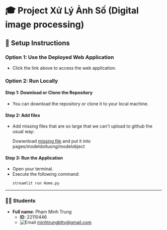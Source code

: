 # 🎓 Project Xử Lý Ảnh Số (Digital image processing)

## 🔧 Setup Instructions

### Option 1: Use the Deployed Web Application

- Click the link above to access the web application.

### Option 2: Run Locally

#### Step 1: Download or Clone the Repository

- You can download the repository or clone it to your local machine.

#### Step 2: Add files

- Add missing files that are so large that we can't upload to github the usual way:

  Dowwnload [missing file](https://drive.google.com/file/d/1CTwCnWoYPfnVstak0IXideS_V2tfqxf1/view?usp=sharing) and put it into pages/modeldoituong/modelobject

#### Step 3: Run the Application

- Open your terminal.
- Execute the following command:
  ```bash
  streamlit run Home.py
  ```

---

### 👨‍🎓 Students

- **Full name**: Phạm Minh Trung
  - **ID**: 22110446
  - ![Email](https://img.icons8.com/ios-filled/20/000000/email.png) minhtrungbttv@gmail.com
